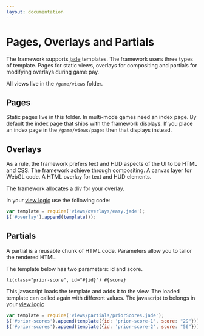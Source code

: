 ```yaml
---
layout: documentation
---
```

# Pages, Overlays and Partials
The framework supports [jade](http://jade-lang.com/) templates. The framework users three types of template. Pages for static views, overlays for compositing and partials for modifying overlays during game pay.

All views live in the `/game/views` folder.

## Pages
Static pages live in this folder. In multi-mode games need an index page. By default the index page that ships with the framework displays. If you place an index page in the `/game/views/pages` then that displays instead.

## Overlays
As a rule, the framework prefers text and HUD aspects of the UI to be HTML and CSS. The framework achieve through compositing. A canvas layer for WebGL code. A HTML overlay for text and HUD elements.

The framework allocates a div for your overlay.

In your [view logic](/docs/guides/view-logic.html) use the following code:

~~~javascript
var template = require('views/overlays/easy.jade');
$('#overlay').append(template());
~~~

## Partials
A partial is a reusable chunk of HTML code. Parameters allow you to tailor the rendered HTML.

The template below has two parameters: id and score.

~~~jade
li(class="prior-score", id="#{id}") #{score}
~~~

This javascript loads the template and adds it to the view. The loaded template can called again with different values. The javascript to belongs in your [view logic](/docs/guides/view-logic.html)

~~~javascript
var template = require('views/partials/priorScores.jade');
$('#prior-scores').append(template({id: 'prior-score-1', score: "29"}));
$('#prior-scores').append(template({id: 'prior-score-2', score: "56"}));
~~~